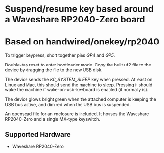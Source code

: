 # Suspend/resume key based around a Waveshare RP2040-Zero board
# Based on handwired/onekey/rp2040

To trigger keypress, short together pins *GP4* and *GP5*.

Double-tap reset to enter bootloader mode. Copy the built uf2 file to the device by dragging the file to the new USB disk.

The device sends the *KC_SYSTEM_SLEEP* key when pressed. At least on Linux and Mac, this should send the machine to sleep. Pressing it should wake the machine if wake-on-usb-keyboard is enabled (it normally is).

The device glows bright green when the attached computer is keeping the USB bus active, and dim red when the USB bus is suspended.

An openscad file for an enclosure is included. It houses the Waveshare RP2040-Zero and a single MX-type keyswitch.

## Supported Hardware

* Waveshare RP2040-Zero
